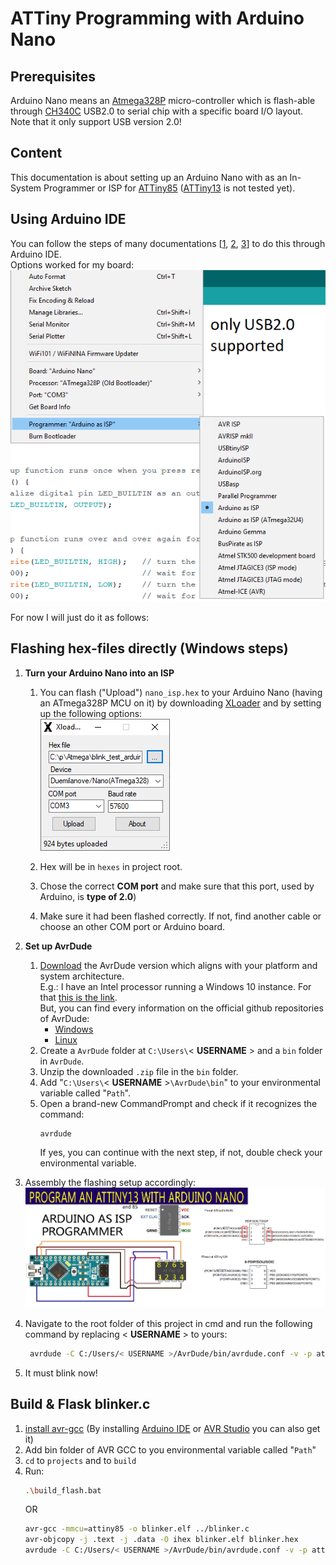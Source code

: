 # ATTiny Programming with Arduino Nano
## Prerequisites
Arduino Nano means an [Atmega328P](https://ww1.microchip.com/downloads/en/DeviceDoc/Atmel-7810-Automotive-Microcontrollers-ATmega328P_Datasheet.pdf) micro-controller which is flash-able through [CH340C](https://www.mpja.com/download/35227cpdata.pdf) USB2.0 to serial chip with a specific board I/O layout.  
Note that it only support USB version 2.0!

## Content
This documentation is about setting up an Arduino Nano with as an In-System Programmer or ISP for [ATTiny85](https://ww1.microchip.com/downloads/en/devicedoc/atmel-2586-avr-8-bit-microcontroller-attiny25-attiny45-attiny85_datasheet.pdf) ([ATTiny13](https://ww1.microchip.com/downloads/en/DeviceDoc/ATtiny13A-Data-Sheet-DS40002307A.pdf) is not tested yet).

## Using Arduino IDE
You can follow the steps of many documentations [[1](http://solosodium.github.io/2017-08-07-program-attint85-with-arduino-nano), [2](https://www.youtube.com/watch?app=desktop&v=R9yn-6HVyTQ), [3](https://www.instructables.com/How-to-Program-an-Attiny85-From-an-Arduino-Uno/)] to do this through Arduino IDE.  
Options worked for my board:  
![](./images/01_setting_up_blinker.png)  

For now I will just do it as follows:

## Flashing hex-files directly (Windows steps)
1. **Turn your Arduino Nano into an ISP**
   1. You can flash ("Upload") `nano_isp.hex` to your Arduino Nano (having an ATmega328P MCU on it) by downloading [XLoader](https://github.com/binaryupdates/xLoader) and by setting up the following options:  
    ![](./images/xloader_flash_atmega328p.png)  

    2. Hex will be in `hexes` in project root.  
    3. Chose the correct **COM port** and make sure that this port, used by Arduino, is **type of 2.0**)  
    4. Make sure it had been flashed correctly. If not, find another cable or choose an other COM port or Arduino board.

2. **Set up AvrDude**  
   1. [Download](https://github.com/mariusgreuel/avrdude/releases) the AvrDude version which aligns with your platform and system architecture.  
    E.g.: I have an Intel processor running a Windows 10 instance. For that [this is the link](https://github.com/mariusgreuel/avrdude/releases/download/v7.1-windows/avrdude-v7.1-windows-windows-x64.zip).  
    But, you can find every information on the official github repositories of AvrDude:
        - [Windows](https://github.com/mariusgreuel/avrdude)
        - [Linux](https://github.com/avrdudes/avrdude)
   2. Create a `AvrDude` folder at `C:\Users\`< **USERNAME** > and a `bin` folder in `AvrDude`.
   3. Unzip the downloaded `.zip` file in the `bin` folder.
   4. Add "`C:\Users\`< **USERNAME** >`\AvrDude\bin`" to your environmental variable called "`Path`".
   5. Open a brand-new CommandPrompt and check if it recognizes the command:  
        ```bash
        avrdude
        ```
        If yes, you can continue with the next step, if not, double check your environmental variable.

3. Assembly the flashing setup accordingly:
    ![](./images/pin_map.png)  
4. Navigate to the root folder of this project in cmd and run the following command by replacing < **USERNAME** > to yours:
   ```bash
    avrdude -C C:/Users/< USERNAME >/AvrDude/bin/avrdude.conf -v -p attiny85 -c stk500v1 -P COM3 -b 19200 -U flash:w:hexes/blink_attiny85.hex:i
   ```
5. It must blink now!

## Build & Flask blinker.c
1. [install avr-gcc](https://blog.zakkemble.net/avr-gcc-builds/) (By installing [Arduino IDE](https://www.arduino.cc/en/software) or [AVR Studio](https://tinusaur.com/guides/avr-gcc-toolchain/) you can also get it)
2. Add bin folder of AVR GCC to you environmental variable called "`Path`"
3. `cd` to `projects` and to `build`
4. Run:
    ```bash
    .\build_flash.bat
    ```
    OR
    ```bash
    avr-gcc -mmcu=attiny85 -o blinker.elf ../blinker.c
    avr-objcopy -j .text -j .data -O ihex blinker.elf blinker.hex
    avrdude -C C:/Users/< USERNAME >/AvrDude/bin/avrdude.conf -v -p attiny85 -c stk500v1 -P COM3 -b 19200 -U flash:w:blinker.hex:i
    ```